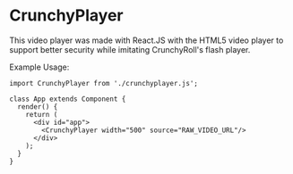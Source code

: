# CrunchyPlayer
This video player was made with React.JS with the HTML5 video player to support better security while imitating CrunchyRoll's flash player.


Example Usage:
```
import CrunchyPlayer from './crunchyplayer.js';

class App extends Component {
  render() {
    return (
      <div id="app">
        <CrunchyPlayer width="500" source="RAW_VIDEO_URL"/>
      </div>
    );
  }
}
```
